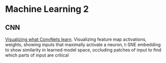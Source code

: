 
# Machine Learning 2


## CNN

[Visualizing what ConvNets learn](http://cs231n.github.io/understanding-cnn/).
Visualizing feature map activations, weights, showing inputs that maximally activate a neuron,
t-SNE embedding to show similarity in learned model space, occluding patches of input to find which parts of input are critical
